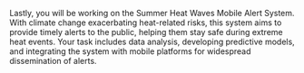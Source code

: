  Lastly, you will be working on the Summer Heat Waves Mobile Alert System. With climate change exacerbating heat-related risks, this system aims to provide timely alerts to the public, helping them stay safe during extreme heat events. Your task includes data analysis, developing predictive models, and integrating the system with mobile platforms for widespread dissemination of alerts.
